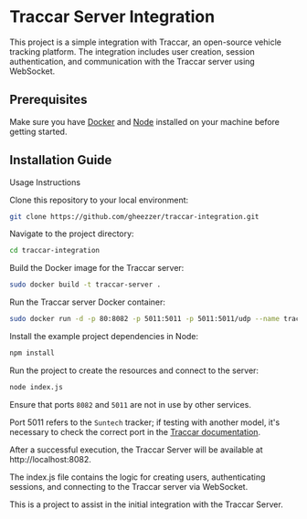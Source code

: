 # Traccar Server Integration

This project is a simple integration with Traccar, an open-source vehicle tracking platform. The integration includes user creation, session authentication, and communication with the Traccar server using WebSocket.

## Prerequisites
Make sure you have [Docker](https://docs.docker.com/engine/install/) and [Node](https://github.com/nodesource/distributions?tab=readme-ov-file) installed on your machine before getting started.

## Installation Guide

Usage Instructions

Clone this repository to your local environment:

```bash
git clone https://github.com/gheezzer/traccar-integration.git
```

Navigate to the project directory:

```bash
cd traccar-integration
```

Build the Docker image for the Traccar server:

```bash
sudo docker build -t traccar-server .
```

Run the Traccar server Docker container:

```bash
sudo docker run -d -p 80:8082 -p 5011:5011 -p 5011:5011/udp --name traccar-container traccar-server
```

Install the example project dependencies in Node:

```bash
npm install
```

Run the project to create the resources and connect to the server:

```bash
node index.js
```

Ensure that ports `8082` and `5011` are not in use by other services.

Port 5011 refers to the `Suntech` tracker; if testing with another model, it's necessary to check the correct port in the [Traccar documentation](https://www.traccar.org/documentation/).

After a successful execution, the Traccar Server will be available at http://localhost:8082.

The index.js file contains the logic for creating users, authenticating sessions, and connecting to the Traccar server via WebSocket.

This is a project to assist in the initial integration with the Traccar Server.
